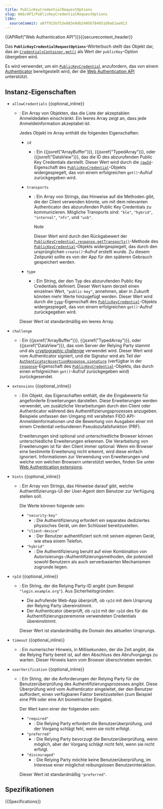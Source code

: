 ```yaml
---
title: PublicKeyCredentialRequestOptions
slug: Web/API/PublicKeyCredentialRequestOptions
l10n:
  sourceCommit: a8ff915bf53e883e9db24056784951d9ab1ae013
---
```


{{APIRef("Web Authentication API")}}{{securecontext_header}}

Das **`PublicKeyCredentialRequestOptions`**-Wörterbuch stellt das Objekt dar, das an [`CredentialsContainer.get()`](/de/docs/Web/API/CredentialsContainer/get) als Wert der `publicKey`-Option übergeben wird.

Es wird verwendet, um ein [`PublicKeyCredential`](/de/docs/Web/API/PublicKeyCredential) anzufordern, das von einem [Authenticator](/de/docs/Glossary/authenticator) bereitgestellt wird, der die [Web Authentication API](/de/docs/Web/API/Web_Authentication_API) unterstützt.

## Instanz-Eigenschaften

- `allowCredentials` {{optional_inline}}

  - : Ein Array von Objekten, das die Liste der akzeptablen Anmeldedaten einschränkt. Ein leeres Array zeigt an, dass jede Anmeldeinformation akzeptabel ist.

    Jedes Objekt im Array enthält die folgenden Eigenschaften:

    - `id`

      - : Ein {{jsxref("ArrayBuffer")}}, {{jsxref("TypedArray")}}, oder {{jsxref("DataView")}}, das die ID des abzurufenden Public Key Credentials darstellt. Dieser Wert wird durch die [`rawId`](/de/docs/Web/API/PublicKeyCredential/rawId)-Eigenschaft des [`PublicKeyCredential`](/de/docs/Web/API/PublicKeyCredential)-Objekts widergespiegelt, das von einem erfolgreichen `get()`-Aufruf zurückgegeben wird.

    - `transports`

      - : Ein Array von Strings, das Hinweise auf die Methoden gibt, die der Client verwenden könnte, um mit dem relevanten Authenticator des abzurufenden Public Key Credentials zu kommunizieren. Mögliche Transports sind: `"ble"`, `"hybrid"`, `"internal"`, `"nfc"`, und `"usb"`.

        > [!NOTE]
        > Dieser Wert wird durch den Rückgabewert der [`PublicKeyCredential.response.getTransports()`](/de/docs/Web/API/AuthenticatorAttestationResponse/getTransports)-Methode des [`PublicKeyCredential`](/de/docs/Web/API/PublicKeyCredential)-Objekts widergespiegelt, das durch den ursprünglichen `create()`-Aufruf erstellt wurde.
        > Zu diesem Zeitpunkt sollte es von der App für den späteren Gebrauch gespeichert werden.

    - `type`

      - : Ein String, der den Typ des abzurufenden Public Key Credentials definiert. Dieser Wert kann derzeit einen einzelnen Wert, `"public-key"`, annehmen, aber in Zukunft könnten mehr Werte hinzugefügt werden. Dieser Wert wird durch die [`type`](/de/docs/Web/API/Credential/type)-Eigenschaft des [`PublicKeyCredential`](/de/docs/Web/API/PublicKeyCredential)-Objekts widergespiegelt, das von einem erfolgreichen `get()`-Aufruf zurückgegeben wird.

    Dieser Wert ist standardmäßig ein leeres Array.

- `challenge`

  - : Ein {{jsxref("ArrayBuffer")}}, {{jsxref("TypedArray")}}, oder {{jsxref("DataView")}}, das vom Server der Relying Party stammt und als [cryptographic challenge](https://en.wikipedia.org/wiki/Challenge%E2%80%93response_authentication) verwendet wird. Dieser Wert wird vom Authenticator signiert, und die Signatur wird als Teil der [`AuthenticatorAssertionResponse.signature`](/de/docs/Web/API/AuthenticatorAssertionResponse/signature) (verfügbar in der [`response`](/de/docs/Web/API/PublicKeyCredential/response)-Eigenschaft des [`PublicKeyCredential`](/de/docs/Web/API/PublicKeyCredential)-Objekts, das durch einen erfolgreichen `get()`-Aufruf zurückgegeben wird) zurückgesendet.

- `extensions` {{optional_inline}}

  - : Ein Objekt, das Eigenschaften enthält, die die Eingabewerte für angeforderte Erweiterungen darstellen. Diese Erweiterungen werden verwendet, um zusätzliche Verarbeitungen durch den Client oder Authenticator während des Authentifizierungsprozesses anzugeben. Beispiele umfassen den Umgang mit veralteten FIDO API-Anmeldeinformationen und die Bewertung von Ausgaben einer mit einem Credential verbundenen Pseudozufallsfunktion (PRF).

    Erweiterungen sind optional und unterschiedliche Browser können unterschiedliche Erweiterungen erkennen. Die Verarbeitung von Erweiterungen ist für den Client immer optional: Wenn ein Browser eine bestimmte Erweiterung nicht erkennt, wird diese einfach ignoriert. Informationen zur Verwendung von Erweiterungen und welche von welchen Browsern unterstützt werden, finden Sie unter [Web Authentication extensions](/de/docs/Web/API/Web_Authentication_API/WebAuthn_extensions).

- `hints` {{optional_inline}}

  - : Ein Array von Strings, das Hinweise darauf gibt, welche Authentifizierungs-UI der User-Agent dem Benutzer zur Verfügung stellen soll.

    Die Werte können folgende sein:

    - `"security-key"`
      - : Die Authentifizierung erfordert ein separates dediziertes physisches Gerät, um den Schlüssel bereitzustellen.
    - `"client-device"`
      - : Der Benutzer authentifiziert sich mit seinem eigenen Gerät, wie etwa einem Telefon.
    - `"hybrid"`
      - : Die Authentifizierung beruht auf einer Kombination von Autorisierungs-/Authentifizierungsmethoden, die potenziell sowohl Benutzern als auch serverbasierten Mechanismen zugrunde liegen.

- `rpId` {{optional_inline}}

  - : Ein String, der die Relying Party-ID angibt (zum Beispiel `"login.example.org"`). Aus Sicherheitsgründen:

    - Die aufrufende Web-App überprüft, ob `rpId` mit dem Ursprung der Relying Party übereinstimmt.
    - Der Authenticator überprüft, ob `rpId` mit der `rpId` des für die Authentifizierungszeremonie verwendeten Credentials übereinstimmt.

    Dieser Wert ist standardmäßig die Domain des aktuellen Ursprungs.

- `timeout` {{optional_inline}}

  - : Ein numerischer Hinweis, in Millisekunden, der die Zeit angibt, die die Relying Party bereit ist, auf den Abschluss des Abrufvorgangs zu warten. Dieser Hinweis kann vom Browser überschrieben werden.

- `userVerification` {{optional_inline}}

  - : Ein String, der die Anforderungen der Relying Party für die Benutzerüberprüfung des Authentifizierungsprozesses angibt. Diese Überprüfung wird vom Authenticator eingeleitet, der den Benutzer auffordert, einen verfügbaren Faktor bereitzustellen (zum Beispiel eine PIN oder eine Art biometrischer Eingabe).

    Der Wert kann einer der folgenden sein:

    - `"required"`
      - : Die Relying Party erfordert die Benutzerüberprüfung, und der Vorgang schlägt fehl, wenn sie nicht erfolgt.
    - `"preferred"`
      - : Die Relying Party bevorzugt die Benutzerüberprüfung, wenn möglich, aber der Vorgang schlägt nicht fehl, wenn sie nicht erfolgt.
    - `"discouraged"`
      - : Die Relying Party möchte keine Benutzerüberprüfung, im Interesse einer möglichst reibungslosen Benutzerinteraktion.

    Dieser Wert ist standardmäßig `"preferred"`.

## Spezifikationen

{{Specifications}}
